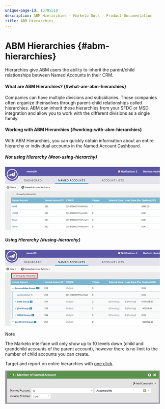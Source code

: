 ```yaml
---
unique-page-id: 13795510
description: ABM Hierarchies - Marketo Docs - Product Documentation
title: ABM Hierarchies
---
```


# ABM Hierarchies {#abm-hierarchies}

Hierarchies give ABM users the ability to inherit the parent/child relationships between Named Accounts in their CRM.

#### What are ABM Hierarchies? {#what-are-abm-hierarchies}

Companies can have multiple divisions and subsidiaries. Those companies often organize themselves through parent-child relationships called hierarchies. ABM can inherit these hierarchies from your SFDC or MSD integration and allow you to work with the different divisions as a single family.

#### Working with ABM Hierarchies {#working-with-abm-hierarchies}

With ABM Hierarchies, you can quickly obtain information about an entire hierarchy or individual accounts in the Named Account Dashboard.

##### Not using Hierarchy {#not-using-hierarchy}

![](assets/before.png)

##### Using Hierarchy {#using-hierarchy}

![](assets/after.png)

>[!NOTE]
>
>The Marketo interface will only show up to 10 levels down (child and grandchild accounts of the parent account), however there is no limit to the number of child accounts you can create.

Target and report on entire hierarchies with [one click](http://docs.marketo.com/display/DOCS/Account+Filters#AccountFilters-MemberofNamedAccount).

![](assets/member.png)

